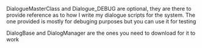 DialogueMasterClass and Dialogue_DEBUG are optional, they are there to provide reference as to how I write my dialogue scripts for the system. The one provided is mostly for debuging purposes but you can use it for testing

DialogBase and DialogManager are the ones you need to download for it to work
